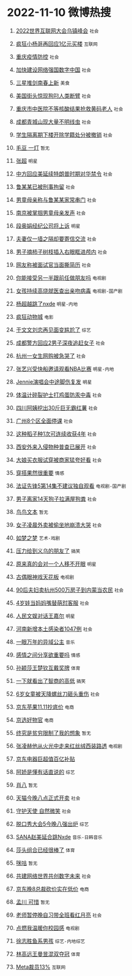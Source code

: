# 2022-11-10 微博热搜 
1. [2022世界互联网大会乌镇峰会](https://m.weibo.cn/search?containerid=100103type%3D1%26t%3D10%26q%3D%232022%E4%B8%96%E7%95%8C%E4%BA%92%E8%81%94%E7%BD%91%E5%A4%A7%E4%BC%9A%E4%B9%8C%E9%95%87%E5%B3%B0%E4%BC%9A%23&stream_entry_id=51&isnewpage=1&extparam=seat%3D1%26c_type%3D51%26pos%3D0%26cate%3D10103%26filter_type%3Drealtimehot%26dgr%3D0%26display_time%3D1668024286%26pre_seqid%3D1668024286761045526183&luicode=10000011&lfid=106003type%3D25%26t%3D3%26disable_hot%3D1%26filter_type%3Drealtimehot) `社会` 

2. [疯狂小杨哥再回应1亿元买楼](https://m.weibo.cn/search?containerid=100103type%3D1%26t%3D10%26q%3D%23%E7%96%AF%E7%8B%82%E5%B0%8F%E6%9D%A8%E5%93%A5%E5%86%8D%E5%9B%9E%E5%BA%941%E4%BA%BF%E5%85%83%E4%B9%B0%E6%A5%BC%23&stream_entry_id=31&isnewpage=1&extparam=seat%3D1%26c_type%3D31%26q%3D%2523%25E7%2596%25AF%25E7%258B%2582%25E5%25B0%258F%25E6%259D%25A8%25E5%2593%25A5%25E5%2586%258D%25E5%259B%259E%25E5%25BA%25941%25E4%25BA%25BF%25E5%2585%2583%25E4%25B9%25B0%25E6%25A5%25BC%2523%26pos%3D0%26flag%3D2%26band_rank%3D1%26dgr%3D0%26filter_type%3Drealtimehot%26realpos%3D1%26cate%3D5001%26lcate%3D5001%26display_time%3D1668024286%26pre_seqid%3D1668024286761045526183&luicode=10000011&lfid=106003type%3D25%26t%3D3%26disable_hot%3D1%26filter_type%3Drealtimehot) `互联网` 

3. [重庆疫情防控](https://m.weibo.cn/search?containerid=100103type%3D1%26t%3D10%26q%3D%23%E9%87%8D%E5%BA%86%E7%96%AB%E6%83%85%E9%98%B2%E6%8E%A7%23&stream_entry_id=31&isnewpage=1&extparam=seat%3D1%26c_type%3D31%26q%3D%2523%25E9%2587%258D%25E5%25BA%2586%25E7%2596%25AB%25E6%2583%2585%25E9%2598%25B2%25E6%258E%25A7%2523%26pos%3D1%26flag%3D1%26band_rank%3D2%26dgr%3D0%26filter_type%3Drealtimehot%26realpos%3D2%26cate%3D5001%26lcate%3D5001%26display_time%3D1668024286%26pre_seqid%3D1668024286761045526183&luicode=10000011&lfid=106003type%3D25%26t%3D3%26disable_hot%3D1%26filter_type%3Drealtimehot) `社会` 

4. [加快建设网络强国数字中国](https://m.weibo.cn/search?containerid=100103type%3D1%26t%3D10%26q%3D%23%E5%8A%A0%E5%BF%AB%E5%BB%BA%E8%AE%BE%E7%BD%91%E7%BB%9C%E5%BC%BA%E5%9B%BD%E6%95%B0%E5%AD%97%E4%B8%AD%E5%9B%BD%23&stream_entry_id=31&isnewpage=1&extparam=seat%3D1%26c_type%3D31%26q%3D%2523%25E5%258A%25A0%25E5%25BF%25AB%25E5%25BB%25BA%25E8%25AE%25BE%25E7%25BD%2591%25E7%25BB%259C%25E5%25BC%25BA%25E5%259B%25BD%25E6%2595%25B0%25E5%25AD%2597%25E4%25B8%25AD%25E5%259B%25BD%2523%26pos%3D2%26flag%3D0%26band_rank%3D3%26dgr%3D0%26filter_type%3Drealtimehot%26realpos%3D3%26cate%3D5001%26lcate%3D5001%26display_time%3D1668024286%26pre_seqid%3D1668024286761045526183&luicode=10000011&lfid=106003type%3D25%26t%3D3%26disable_hot%3D1%26filter_type%3Drealtimehot) `社会` 

5. [三星堆剑南春上新](https://m.weibo.cn/search?containerid=100103type%3D1%26t%3D10%26q%3D%23%E4%B8%89%E6%98%9F%E5%A0%86%E5%89%91%E5%8D%97%E6%98%A5%E4%B8%8A%E6%96%B0%23&stream_entry_id=31&isnewpage=1&extparam=seat%3D1%26c_type%3D31%26dgr%3D0%26q%3D%2523%25E4%25B8%2589%25E6%2598%259F%25E5%25A0%2586%25E5%2589%2591%25E5%258D%2597%25E6%2598%25A5%25E4%25B8%258A%25E6%2596%25B0%2523%26pos%3D3%26band_rank%3D4%26topic_ad%3D1%26filter_type%3Drealtimehot%26adid%3D170700%26cate%3D5001%26lcate%3D5001%26display_time%3D1668024286%26pre_seqid%3D1668024286761045526183&luicode=10000011&lfid=106003type%3D25%26t%3D3%26disable_hot%3D1%26filter_type%3Drealtimehot) `美食` 

6. [美国街头惊现狗叼人类断臂](https://m.weibo.cn/search?containerid=100103type%3D1%26t%3D10%26q%3D%23%E7%BE%8E%E5%9B%BD%E8%A1%97%E5%A4%B4%E6%83%8A%E7%8E%B0%E7%8B%97%E5%8F%BC%E4%BA%BA%E7%B1%BB%E6%96%AD%E8%87%82%23&stream_entry_id=31&isnewpage=1&extparam=seat%3D1%26c_type%3D31%26q%3D%2523%25E7%25BE%258E%25E5%259B%25BD%25E8%25A1%2597%25E5%25A4%25B4%25E6%2583%258A%25E7%258E%25B0%25E7%258B%2597%25E5%258F%25BC%25E4%25BA%25BA%25E7%25B1%25BB%25E6%2596%25AD%25E8%2587%2582%2523%26pos%3D4%26flag%3D0%26band_rank%3D4%26dgr%3D0%26filter_type%3Drealtimehot%26realpos%3D4%26cate%3D5001%26lcate%3D5001%26display_time%3D1668024286%26pre_seqid%3D1668024286761045526183&luicode=10000011&lfid=106003type%3D25%26t%3D3%26disable_hot%3D1%26filter_type%3Drealtimehot) `社会` 

7. [重庆市中医院不等核酸结果抢救黄码老人](https://m.weibo.cn/search?containerid=100103type%3D1%26t%3D10%26q%3D%23%E9%87%8D%E5%BA%86%E5%B8%82%E4%B8%AD%E5%8C%BB%E9%99%A2%E4%B8%8D%E7%AD%89%E6%A0%B8%E9%85%B8%E7%BB%93%E6%9E%9C%E6%8A%A2%E6%95%91%E9%BB%84%E7%A0%81%E8%80%81%E4%BA%BA%23&stream_entry_id=31&isnewpage=1&extparam=seat%3D1%26c_type%3D31%26q%3D%2523%25E9%2587%258D%25E5%25BA%2586%25E5%25B8%2582%25E4%25B8%25AD%25E5%258C%25BB%25E9%2599%25A2%25E4%25B8%258D%25E7%25AD%2589%25E6%25A0%25B8%25E9%2585%25B8%25E7%25BB%2593%25E6%259E%259C%25E6%258A%25A2%25E6%2595%2591%25E9%25BB%2584%25E7%25A0%2581%25E8%2580%2581%25E4%25BA%25BA%2523%26pos%3D5%26flag%3D0%26band_rank%3D5%26dgr%3D0%26filter_type%3Drealtimehot%26realpos%3D5%26cate%3D5001%26lcate%3D5001%26display_time%3D1668024286%26pre_seqid%3D1668024286761045526183&luicode=10000011&lfid=106003type%3D25%26t%3D3%26disable_hot%3D1%26filter_type%3Drealtimehot) `社会` 

8. [成都青城山现大量不明线虫](https://m.weibo.cn/search?containerid=100103type%3D1%26t%3D10%26q%3D%23%E6%88%90%E9%83%BD%E9%9D%92%E5%9F%8E%E5%B1%B1%E7%8E%B0%E5%A4%A7%E9%87%8F%E4%B8%8D%E6%98%8E%E7%BA%BF%E8%99%AB%23&stream_entry_id=31&isnewpage=1&extparam=seat%3D1%26c_type%3D31%26q%3D%2523%25E6%2588%2590%25E9%2583%25BD%25E9%259D%2592%25E5%259F%258E%25E5%25B1%25B1%25E7%258E%25B0%25E5%25A4%25A7%25E9%2587%258F%25E4%25B8%258D%25E6%2598%258E%25E7%25BA%25BF%25E8%2599%25AB%2523%26pos%3D6%26flag%3D0%26band_rank%3D6%26dgr%3D0%26filter_type%3Drealtimehot%26realpos%3D6%26cate%3D5001%26lcate%3D5001%26display_time%3D1668024286%26pre_seqid%3D1668024286761045526183&luicode=10000011&lfid=106003type%3D25%26t%3D3%26disable_hot%3D1%26filter_type%3Drealtimehot) `社会` 

9. [学生隔离期下楼开除学籍处分被撤销](https://m.weibo.cn/search?containerid=100103type%3D1%26t%3D10%26q%3D%23%E5%AD%A6%E7%94%9F%E9%9A%94%E7%A6%BB%E6%9C%9F%E4%B8%8B%E6%A5%BC%E5%BC%80%E9%99%A4%E5%AD%A6%E7%B1%8D%E5%A4%84%E5%88%86%E8%A2%AB%E6%92%A4%E9%94%80%23&stream_entry_id=31&isnewpage=1&extparam=seat%3D1%26c_type%3D31%26q%3D%2523%25E5%25AD%25A6%25E7%2594%259F%25E9%259A%2594%25E7%25A6%25BB%25E6%259C%259F%25E4%25B8%258B%25E6%25A5%25BC%25E5%25BC%2580%25E9%2599%25A4%25E5%25AD%25A6%25E7%25B1%258D%25E5%25A4%2584%25E5%2588%2586%25E8%25A2%25AB%25E6%2592%25A4%25E9%2594%2580%2523%26pos%3D7%26flag%3D0%26band_rank%3D7%26dgr%3D0%26filter_type%3Drealtimehot%26realpos%3D7%26cate%3D5001%26lcate%3D5001%26display_time%3D1668024286%26pre_seqid%3D1668024286761045526183&luicode=10000011&lfid=106003type%3D25%26t%3D3%26disable_hot%3D1%26filter_type%3Drealtimehot) `社会` 

10. [毛豆 一灯](https://m.weibo.cn/search?containerid=100103type%3D1%26t%3D10%26q%3D%E6%AF%9B%E8%B1%86+%E4%B8%80%E7%81%AF&stream_entry_id=31&isnewpage=1&extparam=seat%3D1%26c_type%3D31%26q%3D%25E6%25AF%259B%25E8%25B1%2586%2520%25E4%25B8%2580%25E7%2581%25AF%26pos%3D8%26flag%3D0%26band_rank%3D8%26dgr%3D0%26filter_type%3Drealtimehot%26realpos%3D8%26cate%3D5001%26lcate%3D5001%26display_time%3D1668024286%26pre_seqid%3D1668024286761045526183&luicode=10000011&lfid=106003type%3D25%26t%3D3%26disable_hot%3D1%26filter_type%3Drealtimehot) `暂无` 

11. [张超](https://m.weibo.cn/search?containerid=100103type%3D1%26t%3D10%26q%3D%E5%BC%A0%E8%B6%85&stream_entry_id=31&isnewpage=1&extparam=seat%3D1%26c_type%3D31%26q%3D%25E5%25BC%25A0%25E8%25B6%2585%26pos%3D9%26flag%3D0%26band_rank%3D9%26dgr%3D0%26filter_type%3Drealtimehot%26realpos%3D9%26cate%3D5001%26lcate%3D5001%26display_time%3D1668024286%26pre_seqid%3D1668024286761045526183&luicode=10000011&lfid=106003type%3D25%26t%3D3%26disable_hot%3D1%26filter_type%3Drealtimehot) `明星` 

12. [中方回应美延续特朗普时期对华禁令](https://m.weibo.cn/search?containerid=100103type%3D1%26t%3D10%26q%3D%23%E4%B8%AD%E6%96%B9%E5%9B%9E%E5%BA%94%E7%BE%8E%E5%BB%B6%E7%BB%AD%E7%89%B9%E6%9C%97%E6%99%AE%E6%97%B6%E6%9C%9F%E5%AF%B9%E5%8D%8E%E7%A6%81%E4%BB%A4%23&stream_entry_id=31&isnewpage=1&extparam=seat%3D1%26c_type%3D31%26q%3D%2523%25E4%25B8%25AD%25E6%2596%25B9%25E5%259B%259E%25E5%25BA%2594%25E7%25BE%258E%25E5%25BB%25B6%25E7%25BB%25AD%25E7%2589%25B9%25E6%259C%2597%25E6%2599%25AE%25E6%2597%25B6%25E6%259C%259F%25E5%25AF%25B9%25E5%258D%258E%25E7%25A6%2581%25E4%25BB%25A4%2523%26pos%3D10%26flag%3D0%26band_rank%3D10%26dgr%3D0%26filter_type%3Drealtimehot%26realpos%3D10%26cate%3D5001%26lcate%3D5001%26display_time%3D1668024286%26pre_seqid%3D1668024286761045526183&luicode=10000011&lfid=106003type%3D25%26t%3D3%26disable_hot%3D1%26filter_type%3Drealtimehot) `社会` 

13. [鲁某某已被刑事拘留](https://m.weibo.cn/search?containerid=100103type%3D1%26t%3D10%26q%3D%23%E9%B2%81%E6%9F%90%E6%9F%90%E5%B7%B2%E8%A2%AB%E5%88%91%E4%BA%8B%E6%8B%98%E7%95%99%23&stream_entry_id=31&isnewpage=1&extparam=seat%3D1%26c_type%3D31%26q%3D%2523%25E9%25B2%2581%25E6%259F%2590%25E6%259F%2590%25E5%25B7%25B2%25E8%25A2%25AB%25E5%2588%2591%25E4%25BA%258B%25E6%258B%2598%25E7%2595%2599%2523%26pos%3D11%26flag%3D2%26band_rank%3D11%26dgr%3D0%26filter_type%3Drealtimehot%26realpos%3D11%26cate%3D5001%26lcate%3D5001%26display_time%3D1668024286%26pre_seqid%3D1668024286761045526183&luicode=10000011&lfid=106003type%3D25%26t%3D3%26disable_hot%3D1%26filter_type%3Drealtimehot) `社会` 

14. [男童母亲称与鲁某某家常串门](https://m.weibo.cn/search?containerid=100103type%3D1%26t%3D10%26q%3D%23%E7%94%B7%E7%AB%A5%E6%AF%8D%E4%BA%B2%E7%A7%B0%E4%B8%8E%E9%B2%81%E6%9F%90%E6%9F%90%E5%AE%B6%E5%B8%B8%E4%B8%B2%E9%97%A8%23&stream_entry_id=31&isnewpage=1&extparam=seat%3D1%26c_type%3D31%26q%3D%2523%25E7%2594%25B7%25E7%25AB%25A5%25E6%25AF%258D%25E4%25BA%25B2%25E7%25A7%25B0%25E4%25B8%258E%25E9%25B2%2581%25E6%259F%2590%25E6%259F%2590%25E5%25AE%25B6%25E5%25B8%25B8%25E4%25B8%25B2%25E9%2597%25A8%2523%26pos%3D12%26flag%3D0%26band_rank%3D12%26dgr%3D0%26filter_type%3Drealtimehot%26realpos%3D12%26cate%3D5001%26lcate%3D5001%26display_time%3D1668024286%26pre_seqid%3D1668024286761045526183&luicode=10000011&lfid=106003type%3D25%26t%3D3%26disable_hot%3D1%26filter_type%3Drealtimehot) `社会` 

15. [南京被掌掴男童母亲发声](https://m.weibo.cn/search?containerid=100103type%3D1%26t%3D10%26q%3D%23%E5%8D%97%E4%BA%AC%E8%A2%AB%E6%8E%8C%E6%8E%B4%E7%94%B7%E7%AB%A5%E6%AF%8D%E4%BA%B2%E5%8F%91%E5%A3%B0%23&stream_entry_id=31&isnewpage=1&extparam=seat%3D1%26c_type%3D31%26q%3D%2523%25E5%258D%2597%25E4%25BA%25AC%25E8%25A2%25AB%25E6%258E%258C%25E6%258E%25B4%25E7%2594%25B7%25E7%25AB%25A5%25E6%25AF%258D%25E4%25BA%25B2%25E5%258F%2591%25E5%25A3%25B0%2523%26pos%3D13%26flag%3D0%26band_rank%3D13%26dgr%3D0%26filter_type%3Drealtimehot%26realpos%3D13%26cate%3D5001%26lcate%3D5001%26display_time%3D1668024286%26pre_seqid%3D1668024286761045526183&luicode=10000011&lfid=106003type%3D25%26t%3D3%26disable_hot%3D1%26filter_type%3Drealtimehot) `社会` 

16. [段奥娟经纪公司将上诉](https://m.weibo.cn/search?containerid=100103type%3D1%26t%3D10%26q%3D%23%E6%AE%B5%E5%A5%A5%E5%A8%9F%E7%BB%8F%E7%BA%AA%E5%85%AC%E5%8F%B8%E5%B0%86%E4%B8%8A%E8%AF%89%23&stream_entry_id=31&isnewpage=1&extparam=seat%3D1%26c_type%3D31%26q%3D%2523%25E6%25AE%25B5%25E5%25A5%25A5%25E5%25A8%259F%25E7%25BB%258F%25E7%25BA%25AA%25E5%2585%25AC%25E5%258F%25B8%25E5%25B0%2586%25E4%25B8%258A%25E8%25AF%2589%2523%26pos%3D14%26flag%3D0%26band_rank%3D14%26dgr%3D0%26filter_type%3Drealtimehot%26realpos%3D14%26cate%3D5001%26lcate%3D5001%26display_time%3D1668024286%26pre_seqid%3D1668024286761045526183&luicode=10000011&lfid=106003type%3D25%26t%3D3%26disable_hot%3D1%26filter_type%3Drealtimehot) `明星` 

17. [夫妻仅一墙之隔却要寄信交流](https://m.weibo.cn/search?containerid=100103type%3D1%26t%3D10%26q%3D%23%E5%A4%AB%E5%A6%BB%E4%BB%85%E4%B8%80%E5%A2%99%E4%B9%8B%E9%9A%94%E5%8D%B4%E8%A6%81%E5%AF%84%E4%BF%A1%E4%BA%A4%E6%B5%81%23&stream_entry_id=31&isnewpage=1&extparam=seat%3D1%26c_type%3D31%26q%3D%2523%25E5%25A4%25AB%25E5%25A6%25BB%25E4%25BB%2585%25E4%25B8%2580%25E5%25A2%2599%25E4%25B9%258B%25E9%259A%2594%25E5%258D%25B4%25E8%25A6%2581%25E5%25AF%2584%25E4%25BF%25A1%25E4%25BA%25A4%25E6%25B5%2581%2523%26pos%3D15%26flag%3D0%26band_rank%3D15%26dgr%3D0%26filter_type%3Drealtimehot%26realpos%3D15%26cate%3D5001%26lcate%3D5001%26display_time%3D1668024286%26pre_seqid%3D1668024286761045526183&luicode=10000011&lfid=106003type%3D25%26t%3D3%26disable_hot%3D1%26filter_type%3Drealtimehot) `社会` 

18. [男子摘柿子树枝插入右眼眶进颅内](https://m.weibo.cn/search?containerid=100103type%3D1%26t%3D10%26q%3D%23%E7%94%B7%E5%AD%90%E6%91%98%E6%9F%BF%E5%AD%90%E6%A0%91%E6%9E%9D%E6%8F%92%E5%85%A5%E5%8F%B3%E7%9C%BC%E7%9C%B6%E8%BF%9B%E9%A2%85%E5%86%85%23&stream_entry_id=31&isnewpage=1&extparam=seat%3D1%26c_type%3D31%26q%3D%2523%25E7%2594%25B7%25E5%25AD%2590%25E6%2591%2598%25E6%259F%25BF%25E5%25AD%2590%25E6%25A0%2591%25E6%259E%259D%25E6%258F%2592%25E5%2585%25A5%25E5%258F%25B3%25E7%259C%25BC%25E7%259C%25B6%25E8%25BF%259B%25E9%25A2%2585%25E5%2586%2585%2523%26pos%3D16%26flag%3D0%26band_rank%3D16%26dgr%3D0%26filter_type%3Drealtimehot%26realpos%3D16%26cate%3D5001%26lcate%3D5001%26display_time%3D1668024286%26pre_seqid%3D1668024286761045526183&luicode=10000011&lfid=106003type%3D25%26t%3D3%26disable_hot%3D1%26filter_type%3Drealtimehot) `社会` 

19. [网友称被面试官当面撕简历](https://m.weibo.cn/search?containerid=100103type%3D1%26t%3D10%26q%3D%23%E7%BD%91%E5%8F%8B%E7%A7%B0%E8%A2%AB%E9%9D%A2%E8%AF%95%E5%AE%98%E5%BD%93%E9%9D%A2%E6%92%95%E7%AE%80%E5%8E%86%23&stream_entry_id=31&isnewpage=1&extparam=seat%3D1%26c_type%3D31%26q%3D%2523%25E7%25BD%2591%25E5%258F%258B%25E7%25A7%25B0%25E8%25A2%25AB%25E9%259D%25A2%25E8%25AF%2595%25E5%25AE%2598%25E5%25BD%2593%25E9%259D%25A2%25E6%2592%2595%25E7%25AE%2580%25E5%258E%2586%2523%26pos%3D17%26flag%3D0%26band_rank%3D17%26dgr%3D0%26filter_type%3Drealtimehot%26realpos%3D17%26cate%3D5001%26lcate%3D5001%26display_time%3D1668024286%26pre_seqid%3D1668024286761045526183&luicode=10000011&lfid=106003type%3D25%26t%3D3%26disable_hot%3D1%26filter_type%3Drealtimehot) `社会` 

20. [你能接受另一半跟前任做朋友吗](https://m.weibo.cn/search?containerid=100103type%3D1%26t%3D10%26q%3D%23%E4%BD%A0%E8%83%BD%E6%8E%A5%E5%8F%97%E5%8F%A6%E4%B8%80%E5%8D%8A%E8%B7%9F%E5%89%8D%E4%BB%BB%E5%81%9A%E6%9C%8B%E5%8F%8B%E5%90%97%23&stream_entry_id=31&isnewpage=1&extparam=seat%3D1%26c_type%3D31%26q%3D%2523%25E4%25BD%25A0%25E8%2583%25BD%25E6%258E%25A5%25E5%258F%2597%25E5%258F%25A6%25E4%25B8%2580%25E5%258D%258A%25E8%25B7%259F%25E5%2589%258D%25E4%25BB%25BB%25E5%2581%259A%25E6%259C%258B%25E5%258F%258B%25E5%2590%2597%2523%26pos%3D18%26flag%3D0%26band_rank%3D18%26dgr%3D0%26filter_type%3Drealtimehot%26realpos%3D18%26cate%3D5001%26lcate%3D5001%26display_time%3D1668024286%26pre_seqid%3D1668024286761045526183&luicode=10000011&lfid=106003type%3D25%26t%3D3%26disable_hot%3D1%26filter_type%3Drealtimehot) `电视剧` 

21. [女孩持续高烧就医查出亲吻病毒](https://m.weibo.cn/search?containerid=100103type%3D1%26t%3D10%26q%3D%23%E5%A5%B3%E5%AD%A9%E6%8C%81%E7%BB%AD%E9%AB%98%E7%83%A7%E5%B0%B1%E5%8C%BB%E6%9F%A5%E5%87%BA%E4%BA%B2%E5%90%BB%E7%97%85%E6%AF%92%23&stream_entry_id=31&isnewpage=1&extparam=seat%3D1%26c_type%3D31%26q%3D%2523%25E5%25A5%25B3%25E5%25AD%25A9%25E6%258C%2581%25E7%25BB%25AD%25E9%25AB%2598%25E7%2583%25A7%25E5%25B0%25B1%25E5%258C%25BB%25E6%259F%25A5%25E5%2587%25BA%25E4%25BA%25B2%25E5%2590%25BB%25E7%2597%2585%25E6%25AF%2592%2523%26pos%3D19%26flag%3D0%26band_rank%3D19%26dgr%3D0%26filter_type%3Drealtimehot%26realpos%3D19%26cate%3D5001%26lcate%3D5001%26display_time%3D1668024286%26pre_seqid%3D1668024286761045526183&luicode=10000011&lfid=106003type%3D25%26t%3D3%26disable_hot%3D1%26filter_type%3Drealtimehot) `电视剧-国产剧` 

22. [杨超越跳了nxde](https://m.weibo.cn/search?containerid=100103type%3D1%26t%3D10%26q%3D%23%E6%9D%A8%E8%B6%85%E8%B6%8A%E8%B7%B3%E4%BA%86nxde%23&stream_entry_id=31&isnewpage=1&extparam=seat%3D1%26c_type%3D31%26q%3D%2523%25E6%259D%25A8%25E8%25B6%2585%25E8%25B6%258A%25E8%25B7%25B3%25E4%25BA%2586nxde%2523%26pos%3D20%26flag%3D0%26band_rank%3D20%26dgr%3D0%26filter_type%3Drealtimehot%26realpos%3D20%26cate%3D5001%26lcate%3D5001%26display_time%3D1668024286%26pre_seqid%3D1668024286761045526183&luicode=10000011&lfid=106003type%3D25%26t%3D3%26disable_hot%3D1%26filter_type%3Drealtimehot) `明星-内地` 

23. [疯狂动物城](https://m.weibo.cn/search?containerid=100103type%3D1%26t%3D10%26q%3D%E7%96%AF%E7%8B%82%E5%8A%A8%E7%89%A9%E5%9F%8E&stream_entry_id=31&isnewpage=1&extparam=seat%3D1%26c_type%3D31%26q%3D%25E7%2596%25AF%25E7%258B%2582%25E5%258A%25A8%25E7%2589%25A9%25E5%259F%258E%26pos%3D21%26flag%3D0%26band_rank%3D21%26dgr%3D0%26filter_type%3Drealtimehot%26realpos%3D21%26cate%3D5001%26lcate%3D5001%26display_time%3D1668024286%26pre_seqid%3D1668024286761045526183&luicode=10000011&lfid=106003type%3D25%26t%3D3%26disable_hot%3D1%26filter_type%3Drealtimehot) `电影` 

24. [于文文刘恋再见面变尴尬了](https://m.weibo.cn/search?containerid=100103type%3D1%26t%3D10%26q%3D%23%E4%BA%8E%E6%96%87%E6%96%87%E5%88%98%E6%81%8B%E5%86%8D%E8%A7%81%E9%9D%A2%E5%8F%98%E5%B0%B4%E5%B0%AC%E4%BA%86%23&stream_entry_id=31&isnewpage=1&extparam=seat%3D1%26c_type%3D31%26q%3D%2523%25E4%25BA%258E%25E6%2596%2587%25E6%2596%2587%25E5%2588%2598%25E6%2581%258B%25E5%2586%258D%25E8%25A7%2581%25E9%259D%25A2%25E5%258F%2598%25E5%25B0%25B4%25E5%25B0%25AC%25E4%25BA%2586%2523%26pos%3D22%26flag%3D0%26band_rank%3D22%26dgr%3D0%26filter_type%3Drealtimehot%26realpos%3D22%26cate%3D5001%26lcate%3D5001%26display_time%3D1668024286%26pre_seqid%3D1668024286761045526183&luicode=10000011&lfid=106003type%3D25%26t%3D3%26disable_hot%3D1%26filter_type%3Drealtimehot) `综艺` 

25. [成都警方回应2男子深夜追赶女子](https://m.weibo.cn/search?containerid=100103type%3D1%26t%3D10%26q%3D%23%E6%88%90%E9%83%BD%E8%AD%A6%E6%96%B9%E5%9B%9E%E5%BA%942%E7%94%B7%E5%AD%90%E6%B7%B1%E5%A4%9C%E8%BF%BD%E8%B5%B6%E5%A5%B3%E5%AD%90%23&stream_entry_id=31&isnewpage=1&extparam=seat%3D1%26c_type%3D31%26q%3D%2523%25E6%2588%2590%25E9%2583%25BD%25E8%25AD%25A6%25E6%2596%25B9%25E5%259B%259E%25E5%25BA%25942%25E7%2594%25B7%25E5%25AD%2590%25E6%25B7%25B1%25E5%25A4%259C%25E8%25BF%25BD%25E8%25B5%25B6%25E5%25A5%25B3%25E5%25AD%2590%2523%26pos%3D23%26flag%3D0%26band_rank%3D23%26dgr%3D0%26filter_type%3Drealtimehot%26realpos%3D23%26cate%3D5001%26lcate%3D5001%26display_time%3D1668024286%26pre_seqid%3D1668024286761045526183&luicode=10000011&lfid=106003type%3D25%26t%3D3%26disable_hot%3D1%26filter_type%3Drealtimehot) `社会` 

26. [杭州一女生网购被急哭了](https://m.weibo.cn/search?containerid=100103type%3D1%26t%3D10%26q%3D%23%E6%9D%AD%E5%B7%9E%E4%B8%80%E5%A5%B3%E7%94%9F%E7%BD%91%E8%B4%AD%E8%A2%AB%E6%80%A5%E5%93%AD%E4%BA%86%23&stream_entry_id=31&isnewpage=1&extparam=seat%3D1%26c_type%3D31%26q%3D%2523%25E6%259D%25AD%25E5%25B7%259E%25E4%25B8%2580%25E5%25A5%25B3%25E7%2594%259F%25E7%25BD%2591%25E8%25B4%25AD%25E8%25A2%25AB%25E6%2580%25A5%25E5%2593%25AD%25E4%25BA%2586%2523%26pos%3D24%26flag%3D0%26band_rank%3D24%26dgr%3D0%26filter_type%3Drealtimehot%26realpos%3D24%26cate%3D5001%26lcate%3D5001%26display_time%3D1668024286%26pre_seqid%3D1668024286761045526183&luicode=10000011&lfid=106003type%3D25%26t%3D3%26disable_hot%3D1%26filter_type%3Drealtimehot) `社会` 

27. [张艺兴受快船邀请观看NBA比赛](https://m.weibo.cn/search?containerid=100103type%3D1%26t%3D10%26q%3D%23%E5%BC%A0%E8%89%BA%E5%85%B4%E5%8F%97%E5%BF%AB%E8%88%B9%E9%82%80%E8%AF%B7%E8%A7%82%E7%9C%8BNBA%E6%AF%94%E8%B5%9B%23&stream_entry_id=31&isnewpage=1&extparam=seat%3D1%26c_type%3D31%26q%3D%2523%25E5%25BC%25A0%25E8%2589%25BA%25E5%2585%25B4%25E5%258F%2597%25E5%25BF%25AB%25E8%2588%25B9%25E9%2582%2580%25E8%25AF%25B7%25E8%25A7%2582%25E7%259C%258BNBA%25E6%25AF%2594%25E8%25B5%259B%2523%26pos%3D25%26flag%3D0%26band_rank%3D25%26dgr%3D0%26filter_type%3Drealtimehot%26realpos%3D25%26cate%3D5001%26lcate%3D5001%26display_time%3D1668024286%26pre_seqid%3D1668024286761045526183&luicode=10000011&lfid=106003type%3D25%26t%3D3%26disable_hot%3D1%26filter_type%3Drealtimehot) `明星-内地` 

28. [Jennie演唱会中途脚伤复发](https://m.weibo.cn/search?containerid=100103type%3D1%26t%3D10%26q%3D%23Jennie%E6%BC%94%E5%94%B1%E4%BC%9A%E4%B8%AD%E9%80%94%E8%84%9A%E4%BC%A4%E5%A4%8D%E5%8F%91%23&stream_entry_id=31&isnewpage=1&extparam=seat%3D1%26c_type%3D31%26q%3D%2523Jennie%25E6%25BC%2594%25E5%2594%25B1%25E4%25BC%259A%25E4%25B8%25AD%25E9%2580%2594%25E8%2584%259A%25E4%25BC%25A4%25E5%25A4%258D%25E5%258F%2591%2523%26pos%3D26%26flag%3D0%26band_rank%3D26%26dgr%3D0%26filter_type%3Drealtimehot%26realpos%3D26%26cate%3D5001%26lcate%3D5001%26display_time%3D1668024286%26pre_seqid%3D1668024286761045526183&luicode=10000011&lfid=106003type%3D25%26t%3D3%26disable_hot%3D1%26filter_type%3Drealtimehot) `明星` 

29. [体温计碎裂护士打鸡蛋防汞中毒](https://m.weibo.cn/search?containerid=100103type%3D1%26t%3D10%26q%3D%23%E4%BD%93%E6%B8%A9%E8%AE%A1%E7%A2%8E%E8%A3%82%E6%8A%A4%E5%A3%AB%E6%89%93%E9%B8%A1%E8%9B%8B%E9%98%B2%E6%B1%9E%E4%B8%AD%E6%AF%92%23&stream_entry_id=31&isnewpage=1&extparam=seat%3D1%26c_type%3D31%26q%3D%2523%25E4%25BD%2593%25E6%25B8%25A9%25E8%25AE%25A1%25E7%25A2%258E%25E8%25A3%2582%25E6%258A%25A4%25E5%25A3%25AB%25E6%2589%2593%25E9%25B8%25A1%25E8%259B%258B%25E9%2598%25B2%25E6%25B1%259E%25E4%25B8%25AD%25E6%25AF%2592%2523%26pos%3D27%26flag%3D0%26band_rank%3D27%26dgr%3D0%26filter_type%3Drealtimehot%26realpos%3D27%26cate%3D5001%26lcate%3D5001%26display_time%3D1668024286%26pre_seqid%3D1668024286761045526183&luicode=10000011&lfid=106003type%3D25%26t%3D3%26disable_hot%3D1%26filter_type%3Drealtimehot) `社会` 

30. [四川阿姨挖出30斤巨无霸红薯](https://m.weibo.cn/search?containerid=100103type%3D1%26t%3D10%26q%3D%23%E5%9B%9B%E5%B7%9D%E9%98%BF%E5%A7%A8%E6%8C%96%E5%87%BA30%E6%96%A4%E5%B7%A8%E6%97%A0%E9%9C%B8%E7%BA%A2%E8%96%AF%23&stream_entry_id=31&isnewpage=1&extparam=seat%3D1%26c_type%3D31%26q%3D%2523%25E5%259B%259B%25E5%25B7%259D%25E9%2598%25BF%25E5%25A7%25A8%25E6%258C%2596%25E5%2587%25BA30%25E6%2596%25A4%25E5%25B7%25A8%25E6%2597%25A0%25E9%259C%25B8%25E7%25BA%25A2%25E8%2596%25AF%2523%26pos%3D28%26flag%3D0%26band_rank%3D28%26dgr%3D0%26filter_type%3Drealtimehot%26realpos%3D28%26cate%3D5001%26lcate%3D5001%26display_time%3D1668024286%26pre_seqid%3D1668024286761045526183&luicode=10000011&lfid=106003type%3D25%26t%3D3%26disable_hot%3D1%26filter_type%3Drealtimehot) `社会` 

31. [广州8个区全面停课](https://m.weibo.cn/search?containerid=100103type%3D1%26t%3D10%26q%3D%23%E5%B9%BF%E5%B7%9E8%E4%B8%AA%E5%8C%BA%E5%85%A8%E9%9D%A2%E5%81%9C%E8%AF%BE%23&stream_entry_id=31&isnewpage=1&extparam=seat%3D1%26c_type%3D31%26q%3D%2523%25E5%25B9%25BF%25E5%25B7%259E8%25E4%25B8%25AA%25E5%258C%25BA%25E5%2585%25A8%25E9%259D%25A2%25E5%2581%259C%25E8%25AF%25BE%2523%26pos%3D29%26flag%3D0%26band_rank%3D29%26dgr%3D0%26filter_type%3Drealtimehot%26realpos%3D29%26cate%3D5001%26lcate%3D5001%26display_time%3D1668024286%26pre_seqid%3D1668024286761045526183&luicode=10000011&lfid=106003type%3D25%26t%3D3%26disable_hot%3D1%26filter_type%3Drealtimehot) `社会` 

32. [这种稻子种1次可连续收获4年](https://m.weibo.cn/search?containerid=100103type%3D1%26t%3D10%26q%3D%23%E8%BF%99%E7%A7%8D%E7%A8%BB%E5%AD%90%E7%A7%8D1%E6%AC%A1%E5%8F%AF%E8%BF%9E%E7%BB%AD%E6%94%B6%E8%8E%B74%E5%B9%B4%23&stream_entry_id=31&isnewpage=1&extparam=seat%3D1%26c_type%3D31%26q%3D%2523%25E8%25BF%2599%25E7%25A7%258D%25E7%25A8%25BB%25E5%25AD%2590%25E7%25A7%258D1%25E6%25AC%25A1%25E5%258F%25AF%25E8%25BF%259E%25E7%25BB%25AD%25E6%2594%25B6%25E8%258E%25B74%25E5%25B9%25B4%2523%26pos%3D30%26flag%3D0%26band_rank%3D30%26dgr%3D0%26filter_type%3Drealtimehot%26realpos%3D30%26cate%3D5001%26lcate%3D5001%26display_time%3D1668024286%26pre_seqid%3D1668024286761045526183&luicode=10000011&lfid=106003type%3D25%26t%3D3%26disable_hot%3D1%26filter_type%3Drealtimehot) `社会` 

33. [西安外来入侵物种普查已展开](https://m.weibo.cn/search?containerid=100103type%3D1%26t%3D10%26q%3D%23%E8%A5%BF%E5%AE%89%E5%A4%96%E6%9D%A5%E5%85%A5%E4%BE%B5%E7%89%A9%E7%A7%8D%E6%99%AE%E6%9F%A5%E5%B7%B2%E5%B1%95%E5%BC%80%23&stream_entry_id=31&isnewpage=1&extparam=seat%3D1%26c_type%3D31%26q%3D%2523%25E8%25A5%25BF%25E5%25AE%2589%25E5%25A4%2596%25E6%259D%25A5%25E5%2585%25A5%25E4%25BE%25B5%25E7%2589%25A9%25E7%25A7%258D%25E6%2599%25AE%25E6%259F%25A5%25E5%25B7%25B2%25E5%25B1%2595%25E5%25BC%2580%2523%26pos%3D31%26flag%3D1%26band_rank%3D31%26dgr%3D0%26filter_type%3Drealtimehot%26realpos%3D31%26cate%3D5001%26lcate%3D5001%26display_time%3D1668024286%26pre_seqid%3D1668024286761045526183&luicode=10000011&lfid=106003type%3D25%26t%3D3%26disable_hot%3D1%26filter_type%3Drealtimehot) `社会` 

34. [大娘买衣服试穿被商家猛夸好看](https://m.weibo.cn/search?containerid=100103type%3D1%26t%3D10%26q%3D%23%E5%A4%A7%E5%A8%98%E4%B9%B0%E8%A1%A3%E6%9C%8D%E8%AF%95%E7%A9%BF%E8%A2%AB%E5%95%86%E5%AE%B6%E7%8C%9B%E5%A4%B8%E5%A5%BD%E7%9C%8B%23&stream_entry_id=31&isnewpage=1&extparam=seat%3D1%26c_type%3D31%26q%3D%2523%25E5%25A4%25A7%25E5%25A8%2598%25E4%25B9%25B0%25E8%25A1%25A3%25E6%259C%258D%25E8%25AF%2595%25E7%25A9%25BF%25E8%25A2%25AB%25E5%2595%2586%25E5%25AE%25B6%25E7%258C%259B%25E5%25A4%25B8%25E5%25A5%25BD%25E7%259C%258B%2523%26pos%3D32%26flag%3D0%26band_rank%3D32%26dgr%3D0%26filter_type%3Drealtimehot%26realpos%3D32%26cate%3D5001%26lcate%3D5001%26display_time%3D1668024286%26pre_seqid%3D1668024286761045526183&luicode=10000011&lfid=106003type%3D25%26t%3D3%26disable_hot%3D1%26filter_type%3Drealtimehot) `社会` 

35. [穿搭果然很重要](https://m.weibo.cn/search?containerid=100103type%3D1%26t%3D10%26q%3D%23%E7%A9%BF%E6%90%AD%E6%9E%9C%E7%84%B6%E5%BE%88%E9%87%8D%E8%A6%81%23&stream_entry_id=31&isnewpage=1&extparam=seat%3D1%26c_type%3D31%26q%3D%2523%25E7%25A9%25BF%25E6%2590%25AD%25E6%259E%259C%25E7%2584%25B6%25E5%25BE%2588%25E9%2587%258D%25E8%25A6%2581%2523%26pos%3D33%26flag%3D0%26band_rank%3D33%26dgr%3D0%26filter_type%3Drealtimehot%26realpos%3D33%26cate%3D5001%26lcate%3D5001%26display_time%3D1668024286%26pre_seqid%3D1668024286761045526183&luicode=10000011&lfid=106003type%3D25%26t%3D3%26disable_hot%3D1%26filter_type%3Drealtimehot) `情感` 

36. [法证先锋5第14集不建议独自观看](https://m.weibo.cn/search?containerid=100103type%3D1%26t%3D10%26q%3D%23%E6%B3%95%E8%AF%81%E5%85%88%E9%94%8B5%E7%AC%AC14%E9%9B%86%E4%B8%8D%E5%BB%BA%E8%AE%AE%E7%8B%AC%E8%87%AA%E8%A7%82%E7%9C%8B%23&stream_entry_id=31&isnewpage=1&extparam=seat%3D1%26c_type%3D31%26q%3D%2523%25E6%25B3%2595%25E8%25AF%2581%25E5%2585%2588%25E9%2594%258B5%25E7%25AC%25AC14%25E9%259B%2586%25E4%25B8%258D%25E5%25BB%25BA%25E8%25AE%25AE%25E7%258B%25AC%25E8%2587%25AA%25E8%25A7%2582%25E7%259C%258B%2523%26pos%3D34%26flag%3D0%26band_rank%3D34%26dgr%3D0%26filter_type%3Drealtimehot%26realpos%3D34%26cate%3D5001%26lcate%3D5001%26display_time%3D1668024286%26pre_seqid%3D1668024286761045526183&luicode=10000011&lfid=106003type%3D25%26t%3D3%26disable_hot%3D1%26filter_type%3Drealtimehot) `电视剧-国产剧` 

37. [男子离家14天狗子拉满屋狗粪](https://m.weibo.cn/search?containerid=100103type%3D1%26t%3D10%26q%3D%23%E7%94%B7%E5%AD%90%E7%A6%BB%E5%AE%B614%E5%A4%A9%E7%8B%97%E5%AD%90%E6%8B%89%E6%BB%A1%E5%B1%8B%E7%8B%97%E7%B2%AA%23&stream_entry_id=31&isnewpage=1&extparam=seat%3D1%26c_type%3D31%26q%3D%2523%25E7%2594%25B7%25E5%25AD%2590%25E7%25A6%25BB%25E5%25AE%25B614%25E5%25A4%25A9%25E7%258B%2597%25E5%25AD%2590%25E6%258B%2589%25E6%25BB%25A1%25E5%25B1%258B%25E7%258B%2597%25E7%25B2%25AA%2523%26pos%3D35%26flag%3D0%26band_rank%3D35%26dgr%3D0%26filter_type%3Drealtimehot%26realpos%3D35%26cate%3D5001%26lcate%3D5001%26display_time%3D1668024286%26pre_seqid%3D1668024286761045526183&luicode=10000011&lfid=106003type%3D25%26t%3D3%26disable_hot%3D1%26filter_type%3Drealtimehot) `社会` 

38. [鸟鸟文本](https://m.weibo.cn/search?containerid=100103type%3D1%26t%3D10%26q%3D%E9%B8%9F%E9%B8%9F%E6%96%87%E6%9C%AC&stream_entry_id=31&isnewpage=1&extparam=seat%3D1%26c_type%3D31%26q%3D%25E9%25B8%259F%25E9%25B8%259F%25E6%2596%2587%25E6%259C%25AC%26pos%3D36%26flag%3D0%26band_rank%3D36%26dgr%3D0%26filter_type%3Drealtimehot%26realpos%3D36%26cate%3D5001%26lcate%3D5001%26display_time%3D1668024286%26pre_seqid%3D1668024286761045526183&luicode=10000011&lfid=106003type%3D25%26t%3D3%26disable_hot%3D1%26filter_type%3Drealtimehot) `暂无` 

39. [女子凌晨外卖被偷坐地崩溃大哭](https://m.weibo.cn/search?containerid=100103type%3D1%26t%3D10%26q%3D%23%E5%A5%B3%E5%AD%90%E5%87%8C%E6%99%A8%E5%A4%96%E5%8D%96%E8%A2%AB%E5%81%B7%E5%9D%90%E5%9C%B0%E5%B4%A9%E6%BA%83%E5%A4%A7%E5%93%AD%23&stream_entry_id=31&isnewpage=1&extparam=seat%3D1%26c_type%3D31%26q%3D%2523%25E5%25A5%25B3%25E5%25AD%2590%25E5%2587%258C%25E6%2599%25A8%25E5%25A4%2596%25E5%258D%2596%25E8%25A2%25AB%25E5%2581%25B7%25E5%259D%2590%25E5%259C%25B0%25E5%25B4%25A9%25E6%25BA%2583%25E5%25A4%25A7%25E5%2593%25AD%2523%26pos%3D37%26flag%3D0%26band_rank%3D37%26dgr%3D0%26filter_type%3Drealtimehot%26realpos%3D37%26cate%3D5001%26lcate%3D5001%26display_time%3D1668024286%26pre_seqid%3D1668024286761045526183&luicode=10000011&lfid=106003type%3D25%26t%3D3%26disable_hot%3D1%26filter_type%3Drealtimehot) `社会` 

40. [如梦之梦](https://m.weibo.cn/search?containerid=100103type%3D1%26t%3D10%26q%3D%E5%A6%82%E6%A2%A6%E4%B9%8B%E6%A2%A6&stream_entry_id=31&isnewpage=1&extparam=seat%3D1%26c_type%3D31%26q%3D%25E5%25A6%2582%25E6%25A2%25A6%25E4%25B9%258B%25E6%25A2%25A6%26pos%3D38%26flag%3D0%26band_rank%3D38%26dgr%3D0%26filter_type%3Drealtimehot%26realpos%3D38%26cate%3D5001%26lcate%3D5001%26display_time%3D1668024286%26pre_seqid%3D1668024286761045526183&luicode=10000011&lfid=106003type%3D25%26t%3D3%26disable_hot%3D1%26filter_type%3Drealtimehot) `艺术-戏剧` 

41. [压力给到义乌的朋友了](https://m.weibo.cn/search?containerid=100103type%3D1%26t%3D10%26q%3D%23%E5%8E%8B%E5%8A%9B%E7%BB%99%E5%88%B0%E4%B9%89%E4%B9%8C%E7%9A%84%E6%9C%8B%E5%8F%8B%E4%BA%86%23&stream_entry_id=31&isnewpage=1&extparam=seat%3D1%26c_type%3D31%26q%3D%2523%25E5%258E%258B%25E5%258A%259B%25E7%25BB%2599%25E5%2588%25B0%25E4%25B9%2589%25E4%25B9%258C%25E7%259A%2584%25E6%259C%258B%25E5%258F%258B%25E4%25BA%2586%2523%26pos%3D39%26flag%3D0%26band_rank%3D39%26dgr%3D0%26filter_type%3Drealtimehot%26realpos%3D39%26cate%3D5001%26lcate%3D5001%26display_time%3D1668024286%26pre_seqid%3D1668024286761045526183&luicode=10000011&lfid=106003type%3D25%26t%3D3%26disable_hot%3D1%26filter_type%3Drealtimehot) `搞笑` 

42. [原来真的会对一个人移不开眼](https://m.weibo.cn/search?containerid=100103type%3D1%26t%3D10%26q%3D%23%E5%8E%9F%E6%9D%A5%E7%9C%9F%E7%9A%84%E4%BC%9A%E5%AF%B9%E4%B8%80%E4%B8%AA%E4%BA%BA%E7%A7%BB%E4%B8%8D%E5%BC%80%E7%9C%BC%23&stream_entry_id=31&isnewpage=1&extparam=seat%3D1%26c_type%3D31%26q%3D%2523%25E5%258E%259F%25E6%259D%25A5%25E7%259C%259F%25E7%259A%2584%25E4%25BC%259A%25E5%25AF%25B9%25E4%25B8%2580%25E4%25B8%25AA%25E4%25BA%25BA%25E7%25A7%25BB%25E4%25B8%258D%25E5%25BC%2580%25E7%259C%25BC%2523%26pos%3D40%26flag%3D0%26band_rank%3D40%26dgr%3D0%26filter_type%3Drealtimehot%26realpos%3D40%26cate%3D5001%26lcate%3D5001%26display_time%3D1668024286%26pre_seqid%3D1668024286761045526183&luicode=10000011&lfid=106003type%3D25%26t%3D3%26disable_hot%3D1%26filter_type%3Drealtimehot) `明星` 

43. [古偶眼神戏天花板](https://m.weibo.cn/search?containerid=100103type%3D1%26t%3D10%26q%3D%23%E5%8F%A4%E5%81%B6%E7%9C%BC%E7%A5%9E%E6%88%8F%E5%A4%A9%E8%8A%B1%E6%9D%BF%23&stream_entry_id=31&isnewpage=1&extparam=seat%3D1%26c_type%3D31%26q%3D%2523%25E5%258F%25A4%25E5%2581%25B6%25E7%259C%25BC%25E7%25A5%259E%25E6%2588%258F%25E5%25A4%25A9%25E8%258A%25B1%25E6%259D%25BF%2523%26pos%3D41%26flag%3D0%26band_rank%3D41%26dgr%3D0%26filter_type%3Drealtimehot%26realpos%3D41%26cate%3D5001%26lcate%3D5001%26display_time%3D1668024286%26pre_seqid%3D1668024286761045526183&luicode=10000011&lfid=106003type%3D25%26t%3D3%26disable_hot%3D1%26filter_type%3Drealtimehot) `电视剧` 

44. [90后夫妇卖杭州500万房子到内蒙当农民](https://m.weibo.cn/search?containerid=100103type%3D1%26t%3D10%26q%3D%2390%E5%90%8E%E5%A4%AB%E5%A6%87%E5%8D%96%E6%9D%AD%E5%B7%9E500%E4%B8%87%E6%88%BF%E5%AD%90%E5%88%B0%E5%86%85%E8%92%99%E5%BD%93%E5%86%9C%E6%B0%91%23&stream_entry_id=31&isnewpage=1&extparam=seat%3D1%26c_type%3D31%26q%3D%252390%25E5%2590%258E%25E5%25A4%25AB%25E5%25A6%2587%25E5%258D%2596%25E6%259D%25AD%25E5%25B7%259E500%25E4%25B8%2587%25E6%2588%25BF%25E5%25AD%2590%25E5%2588%25B0%25E5%2586%2585%25E8%2592%2599%25E5%25BD%2593%25E5%2586%259C%25E6%25B0%2591%2523%26pos%3D42%26flag%3D0%26band_rank%3D42%26dgr%3D0%26filter_type%3Drealtimehot%26realpos%3D42%26cate%3D5001%26lcate%3D5001%26display_time%3D1668024286%26pre_seqid%3D1668024286761045526183&luicode=10000011&lfid=106003type%3D25%26t%3D3%26disable_hot%3D1%26filter_type%3Drealtimehot) `社会` 

45. [4岁娃当妈妈嘴替萌怼客服](https://m.weibo.cn/search?containerid=100103type%3D1%26t%3D10%26q%3D%234%E5%B2%81%E5%A8%83%E5%BD%93%E5%A6%88%E5%A6%88%E5%98%B4%E6%9B%BF%E8%90%8C%E6%80%BC%E5%AE%A2%E6%9C%8D%23&stream_entry_id=31&isnewpage=1&extparam=seat%3D1%26c_type%3D31%26q%3D%25234%25E5%25B2%2581%25E5%25A8%2583%25E5%25BD%2593%25E5%25A6%2588%25E5%25A6%2588%25E5%2598%25B4%25E6%259B%25BF%25E8%2590%258C%25E6%2580%25BC%25E5%25AE%25A2%25E6%259C%258D%2523%26pos%3D43%26flag%3D0%26band_rank%3D43%26dgr%3D0%26filter_type%3Drealtimehot%26realpos%3D43%26cate%3D5001%26lcate%3D5001%26display_time%3D1668024286%26pre_seqid%3D1668024286761045526183&luicode=10000011&lfid=106003type%3D25%26t%3D3%26disable_hot%3D1%26filter_type%3Drealtimehot) `社会` 

46. [人民文娱对话王嘉尔](https://m.weibo.cn/search?containerid=100103type%3D1%26t%3D10%26q%3D%23%E4%BA%BA%E6%B0%91%E6%96%87%E5%A8%B1%E5%AF%B9%E8%AF%9D%E7%8E%8B%E5%98%89%E5%B0%94%23&stream_entry_id=31&isnewpage=1&extparam=seat%3D1%26c_type%3D31%26q%3D%2523%25E4%25BA%25BA%25E6%25B0%2591%25E6%2596%2587%25E5%25A8%25B1%25E5%25AF%25B9%25E8%25AF%259D%25E7%258E%258B%25E5%2598%2589%25E5%25B0%2594%2523%26pos%3D44%26flag%3D0%26band_rank%3D44%26dgr%3D0%26filter_type%3Drealtimehot%26realpos%3D44%26cate%3D5001%26lcate%3D5001%26display_time%3D1668024286%26pre_seqid%3D1668024286761045526183&luicode=10000011&lfid=106003type%3D25%26t%3D3%26disable_hot%3D1%26filter_type%3Drealtimehot) `明星` 

47. [河南新增本土感染者1047例](https://m.weibo.cn/search?containerid=100103type%3D1%26t%3D10%26q%3D%23%E6%B2%B3%E5%8D%97%E6%96%B0%E5%A2%9E%E6%9C%AC%E5%9C%9F%E6%84%9F%E6%9F%93%E8%80%851047%E4%BE%8B%23&stream_entry_id=31&isnewpage=1&extparam=seat%3D1%26c_type%3D31%26q%3D%2523%25E6%25B2%25B3%25E5%258D%2597%25E6%2596%25B0%25E5%25A2%259E%25E6%259C%25AC%25E5%259C%259F%25E6%2584%259F%25E6%259F%2593%25E8%2580%25851047%25E4%25BE%258B%2523%26pos%3D45%26flag%3D0%26band_rank%3D45%26dgr%3D0%26filter_type%3Drealtimehot%26realpos%3D45%26cate%3D5001%26lcate%3D5001%26display_time%3D1668024286%26pre_seqid%3D1668024286761045526183&luicode=10000011&lfid=106003type%3D25%26t%3D3%26disable_hot%3D1%26filter_type%3Drealtimehot) `社会` 

48. [一眼万年的异域公主](https://m.weibo.cn/search?containerid=100103type%3D1%26t%3D10%26q%3D%23%E4%B8%80%E7%9C%BC%E4%B8%87%E5%B9%B4%E7%9A%84%E5%BC%82%E5%9F%9F%E5%85%AC%E4%B8%BB%23&stream_entry_id=31&isnewpage=1&extparam=seat%3D1%26c_type%3D31%26q%3D%2523%25E4%25B8%2580%25E7%259C%25BC%25E4%25B8%2587%25E5%25B9%25B4%25E7%259A%2584%25E5%25BC%2582%25E5%259F%259F%25E5%2585%25AC%25E4%25B8%25BB%2523%26pos%3D46%26flag%3D0%26band_rank%3D46%26dgr%3D0%26filter_type%3Drealtimehot%26realpos%3D46%26cate%3D5001%26lcate%3D5001%26display_time%3D1668024286%26pre_seqid%3D1668024286761045526183&luicode=10000011&lfid=106003type%3D25%26t%3D3%26disable_hot%3D1%26filter_type%3Drealtimehot) `音乐` 

49. [感情之间分享欲重要吗](https://m.weibo.cn/search?containerid=100103type%3D1%26t%3D10%26q%3D%23%E6%84%9F%E6%83%85%E4%B9%8B%E9%97%B4%E5%88%86%E4%BA%AB%E6%AC%B2%E9%87%8D%E8%A6%81%E5%90%97%23&stream_entry_id=31&isnewpage=1&extparam=seat%3D1%26c_type%3D31%26q%3D%2523%25E6%2584%259F%25E6%2583%2585%25E4%25B9%258B%25E9%2597%25B4%25E5%2588%2586%25E4%25BA%25AB%25E6%25AC%25B2%25E9%2587%258D%25E8%25A6%2581%25E5%2590%2597%2523%26pos%3D47%26flag%3D0%26band_rank%3D47%26dgr%3D0%26filter_type%3Drealtimehot%26realpos%3D47%26cate%3D5001%26lcate%3D5001%26display_time%3D1668024286%26pre_seqid%3D1668024286761045526183&luicode=10000011&lfid=106003type%3D25%26t%3D3%26disable_hot%3D1%26filter_type%3Drealtimehot) `情感` 

50. [孙颖莎王楚钦互戴奖牌](https://m.weibo.cn/search?containerid=100103type%3D1%26t%3D10%26q%3D%23%E5%AD%99%E9%A2%96%E8%8E%8E%E7%8E%8B%E6%A5%9A%E9%92%A6%E4%BA%92%E6%88%B4%E5%A5%96%E7%89%8C%23&stream_entry_id=31&isnewpage=1&extparam=seat%3D1%26c_type%3D31%26q%3D%2523%25E5%25AD%2599%25E9%25A2%2596%25E8%258E%258E%25E7%258E%258B%25E6%25A5%259A%25E9%2592%25A6%25E4%25BA%2592%25E6%2588%25B4%25E5%25A5%2596%25E7%2589%258C%2523%26pos%3D48%26flag%3D0%26band_rank%3D48%26dgr%3D0%26filter_type%3Drealtimehot%26realpos%3D48%26cate%3D5001%26lcate%3D5001%26display_time%3D1668024286%26pre_seqid%3D1668024286761045526183&luicode=10000011&lfid=106003type%3D25%26t%3D3%26disable_hot%3D1%26filter_type%3Drealtimehot) `体育` 

51. [一下就看出了智商的高低](https://m.weibo.cn/search?containerid=100103type%3D1%26t%3D10%26q%3D%23%E4%B8%80%E4%B8%8B%E5%B0%B1%E7%9C%8B%E5%87%BA%E4%BA%86%E6%99%BA%E5%95%86%E7%9A%84%E9%AB%98%E4%BD%8E%23&stream_entry_id=31&isnewpage=1&extparam=seat%3D1%26c_type%3D31%26q%3D%2523%25E4%25B8%2580%25E4%25B8%258B%25E5%25B0%25B1%25E7%259C%258B%25E5%2587%25BA%25E4%25BA%2586%25E6%2599%25BA%25E5%2595%2586%25E7%259A%2584%25E9%25AB%2598%25E4%25BD%258E%2523%26pos%3D49%26flag%3D0%26band_rank%3D49%26dgr%3D0%26filter_type%3Drealtimehot%26realpos%3D49%26cate%3D5001%26lcate%3D5001%26display_time%3D1668024286%26pre_seqid%3D1668024286761045526183&luicode=10000011&lfid=106003type%3D25%26t%3D3%26disable_hot%3D1%26filter_type%3Drealtimehot) `搞笑` 

52. [6岁女童被天降螺丝刀砸头重伤](https://m.weibo.cn/search?containerid=100103type%3D1%26t%3D10%26q%3D%236%E5%B2%81%E5%A5%B3%E7%AB%A5%E8%A2%AB%E5%A4%A9%E9%99%8D%E8%9E%BA%E4%B8%9D%E5%88%80%E7%A0%B8%E5%A4%B4%E9%87%8D%E4%BC%A4%23&stream_entry_id=31&isnewpage=1&extparam=seat%3D1%26c_type%3D31%26q%3D%25236%25E5%25B2%2581%25E5%25A5%25B3%25E7%25AB%25A5%25E8%25A2%25AB%25E5%25A4%25A9%25E9%2599%258D%25E8%259E%25BA%25E4%25B8%259D%25E5%2588%2580%25E7%25A0%25B8%25E5%25A4%25B4%25E9%2587%258D%25E4%25BC%25A4%2523%26pos%3D50%26flag%3D1%26band_rank%3D50%26dgr%3D0%26filter_type%3Drealtimehot%26realpos%3D50%26cate%3D5001%26lcate%3D5001%26display_time%3D1668024286%26pre_seqid%3D1668024286761045526183&luicode=10000011&lfid=106003type%3D25%26t%3D3%26disable_hot%3D1%26filter_type%3Drealtimehot) `社会` 

53. [京东苹果11.11抄底价](https://m.weibo.cn/search?containerid=100103type%3D1%26t%3D10%26q%3D%23%E4%BA%AC%E4%B8%9C%E8%8B%B9%E6%9E%9C11.11%E6%8A%84%E5%BA%95%E4%BB%B7%23&stream_entry_id=31&isnewpage=1&extparam=seat%3D1%26c_type%3D31%26dgr%3D0%26q%3D%2523%25E4%25BA%25AC%25E4%25B8%259C%25E8%258B%25B9%25E6%259E%259C11.11%25E6%258A%2584%25E5%25BA%2595%25E4%25BB%25B7%2523%26pos%3D3%26band_rank%3D4%26topic_ad%3D1%26filter_type%3Drealtimehot%26adid%3D171648%26cate%3D5001%26lcate%3D5001%26display_time%3D1668020646%26pre_seqid%3D16680206463670796921&luicode=10000011&lfid=106003type%3D25%26t%3D3%26disable_hot%3D1%26filter_type%3Drealtimehot) `电商` 

54. [京选好物官](https://m.weibo.cn/search?containerid=100103type%3D1%26t%3D10%26q%3D%23%E4%BA%AC%E9%80%89%E5%A5%BD%E7%89%A9%E5%AE%98%23&stream_entry_id=31&isnewpage=1&extparam=seat%3D1%26c_type%3D31%26dgr%3D0%26q%3D%2523%25E4%25BA%25AC%25E9%2580%2589%25E5%25A5%25BD%25E7%2589%25A9%25E5%25AE%2598%2523%26pos%3D7%26band_rank%3D7%26topic_ad%3D1%26filter_type%3Drealtimehot%26adid%3D170898%26cate%3D5001%26lcate%3D5001%26display_time%3D1668020646%26pre_seqid%3D16680206463670796921&luicode=10000011&lfid=106003type%3D25%26t%3D3%26disable_hot%3D1%26filter_type%3Drealtimehot) `电商` 

55. [终究是贫穷限制了我的想象](https://m.weibo.cn/search?containerid=100103type%3D1%26t%3D10%26q%3D%23%E7%BB%88%E7%A9%B6%E6%98%AF%E8%B4%AB%E7%A9%B7%E9%99%90%E5%88%B6%E4%BA%86%E6%88%91%E7%9A%84%E6%83%B3%E8%B1%A1%23&stream_entry_id=31&isnewpage=1&extparam=seat%3D1%26c_type%3D31%26q%3D%2523%25E7%25BB%2588%25E7%25A9%25B6%25E6%2598%25AF%25E8%25B4%25AB%25E7%25A9%25B7%25E9%2599%2590%25E5%2588%25B6%25E4%25BA%2586%25E6%2588%2591%25E7%259A%2584%25E6%2583%25B3%25E8%25B1%25A1%2523%26pos%3D34%26flag%3D0%26band_rank%3D33%26dgr%3D0%26filter_type%3Drealtimehot%26realpos%3D33%26cate%3D5001%26lcate%3D5001%26display_time%3D1668020646%26pre_seqid%3D16680206463670796921&luicode=10000011&lfid=106003type%3D25%26t%3D3%26disable_hot%3D1%26filter_type%3Drealtimehot) `暂无` 

56. [张凌赫他从火光中走来红丝绒西装路透](https://m.weibo.cn/search?containerid=100103type%3D1%26t%3D10%26q%3D%23%E5%BC%A0%E5%87%8C%E8%B5%AB%E4%BB%96%E4%BB%8E%E7%81%AB%E5%85%89%E4%B8%AD%E8%B5%B0%E6%9D%A5%E7%BA%A2%E4%B8%9D%E7%BB%92%E8%A5%BF%E8%A3%85%E8%B7%AF%E9%80%8F%23&stream_entry_id=31&isnewpage=1&extparam=seat%3D1%26c_type%3D31%26q%3D%2523%25E5%25BC%25A0%25E5%2587%258C%25E8%25B5%25AB%25E4%25BB%2596%25E4%25BB%258E%25E7%2581%25AB%25E5%2585%2589%25E4%25B8%25AD%25E8%25B5%25B0%25E6%259D%25A5%25E7%25BA%25A2%25E4%25B8%259D%25E7%25BB%2592%25E8%25A5%25BF%25E8%25A3%2585%25E8%25B7%25AF%25E9%2580%258F%2523%26pos%3D47%26flag%3D0%26band_rank%3D46%26dgr%3D0%26filter_type%3Drealtimehot%26realpos%3D46%26cate%3D5001%26lcate%3D5001%26display_time%3D1668020646%26pre_seqid%3D16680206463670796921&luicode=10000011&lfid=106003type%3D25%26t%3D3%26disable_hot%3D1%26filter_type%3Drealtimehot) `电视剧` 

57. [京东电器巨超值百亿补贴](https://m.weibo.cn/search?containerid=100103type%3D1%26t%3D10%26q%3D%23%E4%BA%AC%E4%B8%9C%E7%94%B5%E5%99%A8%E5%B7%A8%E8%B6%85%E5%80%BC%E7%99%BE%E4%BA%BF%E8%A1%A5%E8%B4%B4%23&stream_entry_id=31&isnewpage=1&extparam=seat%3D1%26c_type%3D31%26dgr%3D0%26q%3D%2523%25E4%25BA%25AC%25E4%25B8%259C%25E7%2594%25B5%25E5%2599%25A8%25E5%25B7%25A8%25E8%25B6%2585%25E5%2580%25BC%25E7%2599%25BE%25E4%25BA%25BF%25E8%25A1%25A5%25E8%25B4%25B4%2523%26pos%3D3%26band_rank%3D4%26topic_ad%3D1%26filter_type%3Drealtimehot%26adid%3D170802%26cate%3D5001%26lcate%3D5001%26display_time%3D1668017072%26pre_seqid%3D166801707276606096153&luicode=10000011&lfid=106003type%3D25%26t%3D3%26disable_hot%3D1%26filter_type%3Drealtimehot)  

58. [阿娇是懂有话直说的](https://m.weibo.cn/search?containerid=100103type%3D1%26t%3D10%26q%3D%23%E9%98%BF%E5%A8%87%E6%98%AF%E6%87%82%E6%9C%89%E8%AF%9D%E7%9B%B4%E8%AF%B4%E7%9A%84%23&stream_entry_id=31&isnewpage=1&extparam=seat%3D1%26c_type%3D31%26q%3D%2523%25E9%2598%25BF%25E5%25A8%2587%25E6%2598%25AF%25E6%2587%2582%25E6%259C%2589%25E8%25AF%259D%25E7%259B%25B4%25E8%25AF%25B4%25E7%259A%2584%2523%26pos%3D42%26flag%3D0%26band_rank%3D42%26dgr%3D0%26filter_type%3Drealtimehot%26realpos%3D42%26cate%3D5001%26lcate%3D5001%26display_time%3D1668017072%26pre_seqid%3D166801707276606096153&luicode=10000011&lfid=106003type%3D25%26t%3D3%26disable_hot%3D1%26filter_type%3Drealtimehot) `综艺` 

59. [肖八](https://m.weibo.cn/search?containerid=100103type%3D1%26t%3D10%26q%3D%E8%82%96%E5%85%AB&stream_entry_id=31&isnewpage=1&extparam=seat%3D1%26c_type%3D31%26q%3D%25E8%2582%2596%25E5%2585%25AB%26pos%3D50%26flag%3D0%26band_rank%3D50%26dgr%3D0%26filter_type%3Drealtimehot%26realpos%3D50%26cate%3D5001%26lcate%3D5001%26display_time%3D1668017072%26pre_seqid%3D166801707276606096153&luicode=10000011&lfid=106003type%3D25%26t%3D3%26disable_hot%3D1%26filter_type%3Drealtimehot) `暂无` 

60. [天猫今晚八点正式开卖](https://m.weibo.cn/search?containerid=100103type%3D1%26t%3D10%26q%3D%23%E5%A4%A9%E7%8C%AB%E4%BB%8A%E6%99%9A%E5%85%AB%E7%82%B9%E6%AD%A3%E5%BC%8F%E5%BC%80%E5%8D%96%23&stream_entry_id=31&isnewpage=1&extparam=seat%3D1%26c_type%3D31%26dgr%3D0%26q%3D%2523%25E5%25A4%25A9%25E7%258C%25AB%25E4%25BB%258A%25E6%2599%259A%25E5%2585%25AB%25E7%2582%25B9%25E6%25AD%25A3%25E5%25BC%258F%25E5%25BC%2580%25E5%258D%2596%2523%26pos%3D3%26band_rank%3D4%26topic_ad%3D1%26filter_type%3Drealtimehot%26adid%3D171338%26cate%3D5001%26lcate%3D5001%26display_time%3D1668013681%26pre_seqid%3D16680136816980287828221&luicode=10000011&lfid=106003type%3D25%26t%3D3%26disable_hot%3D1%26filter_type%3Drealtimehot) `社会` 

61. [守护天使 自然微笑](https://m.weibo.cn/search?containerid=100103type%3D1%26t%3D10%26q%3D%23%E5%AE%88%E6%8A%A4%E5%A4%A9%E4%BD%BF+%E8%87%AA%E7%84%B6%E5%BE%AE%E7%AC%91%23&stream_entry_id=31&isnewpage=1&extparam=seat%3D1%26c_type%3D31%26dgr%3D0%26q%3D%2523%25E5%25AE%2588%25E6%258A%25A4%25E5%25A4%25A9%25E4%25BD%25BF%2520%25E8%2587%25AA%25E7%2584%25B6%25E5%25BE%25AE%25E7%25AC%2591%2523%26pos%3D7%26band_rank%3D7%26topic_ad%3D1%26filter_type%3Drealtimehot%26adid%3D170722%26cate%3D5001%26lcate%3D5001%26display_time%3D1668013681%26pre_seqid%3D16680136816980287828221&luicode=10000011&lfid=106003type%3D25%26t%3D3%26disable_hot%3D1%26filter_type%3Drealtimehot) `社会` 

62. [脱口秀大会5今晚八强出炉](https://m.weibo.cn/search?containerid=100103type%3D1%26t%3D10%26q%3D%23%E8%84%B1%E5%8F%A3%E7%A7%80%E5%A4%A7%E4%BC%9A5%E4%BB%8A%E6%99%9A%E5%85%AB%E5%BC%BA%E5%87%BA%E7%82%89%23&stream_entry_id=31&isnewpage=1&extparam=seat%3D1%26c_type%3D31%26q%3D%2523%25E8%2584%25B1%25E5%258F%25A3%25E7%25A7%2580%25E5%25A4%25A7%25E4%25BC%259A5%25E4%25BB%258A%25E6%2599%259A%25E5%2585%25AB%25E5%25BC%25BA%25E5%2587%25BA%25E7%2582%2589%2523%26pos%3D35%26flag%3D0%26band_rank%3D34%26dgr%3D0%26filter_type%3Drealtimehot%26realpos%3D34%26cate%3D5001%26lcate%3D5001%26display_time%3D1668013681%26pre_seqid%3D16680136816980287828221&luicode=10000011&lfid=106003type%3D25%26t%3D3%26disable_hot%3D1%26filter_type%3Drealtimehot) `综艺` 

63. [SANA赵美延合跳Nxde](https://m.weibo.cn/search?containerid=100103type%3D1%26t%3D10%26q%3D%23SANA%E8%B5%B5%E7%BE%8E%E5%BB%B6%E5%90%88%E8%B7%B3Nxde%23&stream_entry_id=31&isnewpage=1&extparam=seat%3D1%26c_type%3D31%26q%3D%2523SANA%25E8%25B5%25B5%25E7%25BE%258E%25E5%25BB%25B6%25E5%2590%2588%25E8%25B7%25B3Nxde%2523%26pos%3D44%26flag%3D0%26band_rank%3D43%26dgr%3D0%26filter_type%3Drealtimehot%26realpos%3D43%26cate%3D5001%26lcate%3D5001%26display_time%3D1668013681%26pre_seqid%3D16680136816980287828221&luicode=10000011&lfid=106003type%3D25%26t%3D3%26disable_hot%3D1%26filter_type%3Drealtimehot) `音乐-日韩音乐` 

64. [莎头组合已经很棒了](https://m.weibo.cn/search?containerid=100103type%3D1%26t%3D10%26q%3D%23%E8%8E%8E%E5%A4%B4%E7%BB%84%E5%90%88%E5%B7%B2%E7%BB%8F%E5%BE%88%E6%A3%92%E4%BA%86%23&stream_entry_id=31&isnewpage=1&extparam=seat%3D1%26c_type%3D31%26q%3D%2523%25E8%258E%258E%25E5%25A4%25B4%25E7%25BB%2584%25E5%2590%2588%25E5%25B7%25B2%25E7%25BB%258F%25E5%25BE%2588%25E6%25A3%2592%25E4%25BA%2586%2523%26pos%3D49%26flag%3D0%26band_rank%3D48%26dgr%3D0%26filter_type%3Drealtimehot%26realpos%3D48%26cate%3D5001%26lcate%3D5001%26display_time%3D1668013681%26pre_seqid%3D16680136816980287828221&luicode=10000011&lfid=106003type%3D25%26t%3D3%26disable_hot%3D1%26filter_type%3Drealtimehot) `体育` 

65. [咪咕](https://m.weibo.cn/search?containerid=100103type%3D1%26t%3D10%26q%3D%E5%92%AA%E5%92%95&stream_entry_id=31&isnewpage=1&extparam=seat%3D1%26c_type%3D31%26q%3D%25E5%2592%25AA%25E5%2592%2595%26pos%3D51%26flag%3D0%26band_rank%3D50%26dgr%3D0%26filter_type%3Drealtimehot%26realpos%3D50%26cate%3D5001%26lcate%3D5001%26display_time%3D1668013681%26pre_seqid%3D16680136816980287828221&luicode=10000011&lfid=106003type%3D25%26t%3D3%26disable_hot%3D1%26filter_type%3Drealtimehot) `暂无` 

66. [共建网络世界共创数字未来](https://m.weibo.cn/search?containerid=100103type%3D1%26t%3D10%26q%3D%23%E5%85%B1%E5%BB%BA%E7%BD%91%E7%BB%9C%E4%B8%96%E7%95%8C%E5%85%B1%E5%88%9B%E6%95%B0%E5%AD%97%E6%9C%AA%E6%9D%A5%23&stream_entry_id=51&isnewpage=1&extparam=seat%3D1%26dgr%3D0%26pos%3D0%26c_type%3D51%26filter_type%3Drealtimehot%26cate%3D10103%26display_time%3D1668009872%26pre_seqid%3D1668009872618018877306&luicode=10000011&lfid=106003type%3D25%26t%3D3%26disable_hot%3D1%26filter_type%3Drealtimehot) `社会` 

67. [京东晚8总裁砍价实在低价](https://m.weibo.cn/search?containerid=100103type%3D1%26t%3D10%26q%3D%23%E4%BA%AC%E4%B8%9C%E6%99%9A8%E6%80%BB%E8%A3%81%E7%A0%8D%E4%BB%B7%E5%AE%9E%E5%9C%A8%E4%BD%8E%E4%BB%B7%23&stream_entry_id=31&isnewpage=1&extparam=seat%3D1%26topic_ad%3D1%26band_rank%3D4%26pos%3D3%26filter_type%3Drealtimehot%26q%3D%2523%25E4%25BA%25AC%25E4%25B8%259C%25E6%2599%259A8%25E6%2580%25BB%25E8%25A3%2581%25E7%25A0%258D%25E4%25BB%25B7%25E5%25AE%259E%25E5%259C%25A8%25E4%25BD%258E%25E4%25BB%25B7%2523%26dgr%3D0%26adid%3D171602%26c_type%3D31%26lcate%3D5001%26cate%3D5001%26display_time%3D1668009872%26pre_seqid%3D1668009872618018877306&luicode=10000011&lfid=106003type%3D25%26t%3D3%26disable_hot%3D1%26filter_type%3Drealtimehot) `电商` 

68. [孟川 可惜](https://m.weibo.cn/search?containerid=100103type%3D1%26t%3D10%26q%3D%E5%AD%9F%E5%B7%9D+%E5%8F%AF%E6%83%9C&stream_entry_id=31&isnewpage=1&extparam=seat%3D1%26flag%3D1%26band_rank%3D24%26pos%3D24%26filter_type%3Drealtimehot%26q%3D%25E5%25AD%259F%25E5%25B7%259D%2520%25E5%258F%25AF%25E6%2583%259C%26dgr%3D0%26realpos%3D24%26c_type%3D31%26lcate%3D5001%26cate%3D5001%26display_time%3D1668009872%26pre_seqid%3D1668009872618018877306&luicode=10000011&lfid=106003type%3D25%26t%3D3%26disable_hot%3D1%26filter_type%3Drealtimehot) `暂无` 

69. [老师暂停晚自习带全班看红月亮](https://m.weibo.cn/search?containerid=100103type%3D1%26t%3D10%26q%3D%23%E8%80%81%E5%B8%88%E6%9A%82%E5%81%9C%E6%99%9A%E8%87%AA%E4%B9%A0%E5%B8%A6%E5%85%A8%E7%8F%AD%E7%9C%8B%E7%BA%A2%E6%9C%88%E4%BA%AE%23&stream_entry_id=31&isnewpage=1&extparam=seat%3D1%26flag%3D0%26band_rank%3D28%26pos%3D28%26filter_type%3Drealtimehot%26q%3D%2523%25E8%2580%2581%25E5%25B8%2588%25E6%259A%2582%25E5%2581%259C%25E6%2599%259A%25E8%2587%25AA%25E4%25B9%25A0%25E5%25B8%25A6%25E5%2585%25A8%25E7%258F%25AD%25E7%259C%258B%25E7%25BA%25A2%25E6%259C%2588%25E4%25BA%25AE%2523%26dgr%3D0%26realpos%3D28%26c_type%3D31%26lcate%3D5001%26cate%3D5001%26display_time%3D1668009872%26pre_seqid%3D1668009872618018877306&luicode=10000011&lfid=106003type%3D25%26t%3D3%26disable_hot%3D1%26filter_type%3Drealtimehot) `社会` 

70. [点燃我温暖你校园感](https://m.weibo.cn/search?containerid=100103type%3D1%26t%3D10%26q%3D%23%E7%82%B9%E7%87%83%E6%88%91%E6%B8%A9%E6%9A%96%E4%BD%A0%E6%A0%A1%E5%9B%AD%E6%84%9F%23&stream_entry_id=31&isnewpage=1&extparam=seat%3D1%26flag%3D1%26band_rank%3D41%26pos%3D41%26filter_type%3Drealtimehot%26q%3D%2523%25E7%2582%25B9%25E7%2587%2583%25E6%2588%2591%25E6%25B8%25A9%25E6%259A%2596%25E4%25BD%25A0%25E6%25A0%25A1%25E5%259B%25AD%25E6%2584%259F%2523%26dgr%3D0%26realpos%3D41%26c_type%3D31%26lcate%3D5001%26cate%3D5001%26display_time%3D1668009872%26pre_seqid%3D1668009872618018877306&luicode=10000011&lfid=106003type%3D25%26t%3D3%26disable_hot%3D1%26filter_type%3Drealtimehot) `电视剧` 

71. [徐志胜鱼系男孩](https://m.weibo.cn/search?containerid=100103type%3D1%26t%3D10%26q%3D%23%E5%BE%90%E5%BF%97%E8%83%9C%E9%B1%BC%E7%B3%BB%E7%94%B7%E5%AD%A9%23&stream_entry_id=31&isnewpage=1&extparam=seat%3D1%26flag%3D0%26band_rank%3D42%26pos%3D42%26filter_type%3Drealtimehot%26q%3D%2523%25E5%25BE%2590%25E5%25BF%2597%25E8%2583%259C%25E9%25B1%25BC%25E7%25B3%25BB%25E7%2594%25B7%25E5%25AD%25A9%2523%26dgr%3D0%26realpos%3D42%26c_type%3D31%26lcate%3D5001%26cate%3D5001%26display_time%3D1668009872%26pre_seqid%3D1668009872618018877306&luicode=10000011&lfid=106003type%3D25%26t%3D3%26disable_hot%3D1%26filter_type%3Drealtimehot) `综艺-内地综艺` 

72. [林高远王曼昱混双夺冠](https://m.weibo.cn/search?containerid=100103type%3D1%26t%3D10%26q%3D%23%E6%9E%97%E9%AB%98%E8%BF%9C%E7%8E%8B%E6%9B%BC%E6%98%B1%E6%B7%B7%E5%8F%8C%E5%A4%BA%E5%86%A0%23&stream_entry_id=31&isnewpage=1&extparam=seat%3D1%26flag%3D0%26band_rank%3D43%26pos%3D43%26filter_type%3Drealtimehot%26q%3D%2523%25E6%259E%2597%25E9%25AB%2598%25E8%25BF%259C%25E7%258E%258B%25E6%259B%25BC%25E6%2598%25B1%25E6%25B7%25B7%25E5%258F%258C%25E5%25A4%25BA%25E5%2586%25A0%2523%26dgr%3D0%26realpos%3D43%26c_type%3D31%26lcate%3D5001%26cate%3D5001%26display_time%3D1668009872%26pre_seqid%3D1668009872618018877306&luicode=10000011&lfid=106003type%3D25%26t%3D3%26disable_hot%3D1%26filter_type%3Drealtimehot) `体育` 

73. [Meta裁员13%](https://m.weibo.cn/search?containerid=100103type%3D1%26t%3D10%26q%3D%23Meta%E8%A3%81%E5%91%9813%25%23&stream_entry_id=31&isnewpage=1&extparam=seat%3D1%26flag%3D0%26band_rank%3D49%26pos%3D49%26filter_type%3Drealtimehot%26q%3D%2523Meta%25E8%25A3%2581%25E5%2591%259813%2525%2523%26dgr%3D0%26realpos%3D49%26c_type%3D31%26lcate%3D5001%26cate%3D5001%26display_time%3D1668009872%26pre_seqid%3D1668009872618018877306&luicode=10000011&lfid=106003type%3D25%26t%3D3%26disable_hot%3D1%26filter_type%3Drealtimehot) `互联网` 

